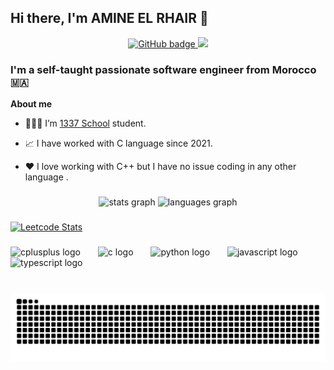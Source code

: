 ## Hi there, I'm AMINE EL RHAIR 👋

<p align="center">
  <a href="https://github.com/am1n000">
    <img src="https://img.shields.io/github/followers/Abdeljalil-Bouchfar?label=Followers&logo=GitHub&style=for-the-badge" alt="GitHub badge" />
  </a>
  <a href="https://www.linkedin.com/in/amine-el-rhair-45007a24a/">
    <img src="https://img.shields.io/website?label=Linkedin&style=for-the-badge&url=https%3A%2F%2Fcodestackr.com" />
  </a>
</p>

### I'm a self-taught passionate software engineer from Morocco 🇲🇦

**About me**

- 👨🏽‍💻 I’m [1337 School](https://www.1337.ma/en/) student.

- 📈 I have worked with C language since 2021.

- ❤️  I love working with C++ but I have no issue coding in any other language .

###

<div align="center">
  <img src="https://github-readme-stats.vercel.app/api?username=am1n000&hide_title=false&hide_rank=false&show_icons=true&include_all_commits=true&count_private=true&disable_animations=false&theme=dracula&locale=en&hide_border=false" height="150" alt="stats graph"  />
  <img src="https://github-readme-stats.vercel.app/api/top-langs?username=am1n000&locale=en&hide_title=false&layout=compact&card_width=320&langs_count=6&theme=dracula&hide_border=false" height="150" alt="languages graph"  />
</div>

###


  [![Leetcode Stats](https://leetcard.jacoblin.cool/am1n000)](https://leetcode.com/am1n000)

###


###

<div align="left">
  <img src="https://img.shields.io/badge/C++-00599C?logo=cplusplus&logoColor=white&style=for-the-badge" height="30" alt="cplusplus logo"  />
  <img width="20" />
  <img src="https://img.shields.io/badge/C-A8B9CC?logo=c&logoColor=black&style=for-the-badge" height="30" alt="c logo"  />
  <img width="20" />
  <img src="https://img.shields.io/badge/Python-3776AB?logo=python&logoColor=white&style=for-the-badge" height="30" alt="python logo"  />
  <img width="20" />
  <img src="https://img.shields.io/badge/JavaScript-F7DF1E?logo=javascript&logoColor=black&style=for-the-badge" height="30" alt="javascript logo"  />
  <img width="20" />
  <img src="https://img.shields.io/badge/TypeScript-3178C6?logo=typescript&logoColor=white&style=for-the-badge" height="30" alt="typescript logo"  />
</div>

###

<br clear="both">

<img src="https://raw.githubusercontent.com/am1n000/am1n000/output/snake.svg" alt="Snake animation" />

###

